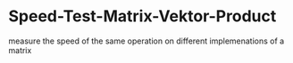 # Speed-Test-Matrix-Vektor-Product
measure the speed of the same operation on different implemenations of a matrix
